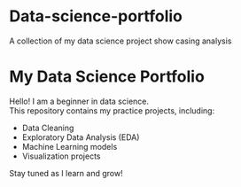 # Data-science-portfolio
A collection of my data science project show casing analysis
# My Data Science Portfolio

Hello! I am a beginner in data science.  
This repository contains my practice projects, including:
- Data Cleaning
- Exploratory Data Analysis (EDA)
- Machine Learning models
- Visualization projects

Stay tuned as I learn and grow!

